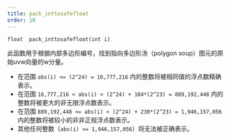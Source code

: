 ```yaml
---
title: pack_inttosafefloat
order: 10
---
```

`float  pack_inttosafefloat(int i)`

此函数用于根据内部多边形编号，找到指向多边形汤（polygon soup）图元的原始uvw向量的w分量。

- 在范围 `abs(i) <= (2^24) = 16,777,216` 内的整数将被相同值的浮点数精确表示。
- 在范围 `16,777,216 < abs(i) < (2^24) + 104*(2^23) = 889,192,448` 内的整数将被更大的非无限浮点数表示。
- 在范围 `889,192,448 <= abs(i) < (2^24) + 230*(2^23) = 1,946,157,056` 内的整数将被较小的非非正规浮点数表示。
- 其他任何整数（`abs(i) >= 1,946,157,056`）将无法被正确表示。